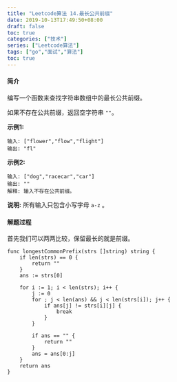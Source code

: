 ```yaml
---
title: "Leetcode算法 14.最长公共前缀"
date: 2019-10-13T17:49:50+08:00
draft: false
toc: true
categories: ["技术"]
series: ["Leetcode算法"]
tags: ["go","面试","算法"]
toc: true
---
```


#### 简介

编写一个函数来查找字符串数组中的最长公共前缀。

如果不存在公共前缀，返回空字符串 `""`。

**示例1:**
``` golang
输入: ["flower","flow","flight"]
输出: "fl"
```

**示例2:**
``` golang
输入: ["dog","racecar","car"]
输出: ""
解释: 输入不存在公共前缀。
```

**说明:**
所有输入只包含小写字母 `a-z` 。

#### 解题过程

首先我们可以两两比较，保留最长的就是前缀。

``` golang
func longestCommonPrefix(strs []string) string {
	if len(strs) == 0 {
		return ""
	}
	ans := strs[0]
	
	for i := 1; i < len(strs); i++ {
		j := 0
		for ; j < len(ans) && j < len(strs[i]); j++ {
			if ans[j] != strs[i][j] {
				break
			}
		}
		
		if ans == "" {
			return ""
		}
		ans = ans[0:j]
	}
	return ans
}
```